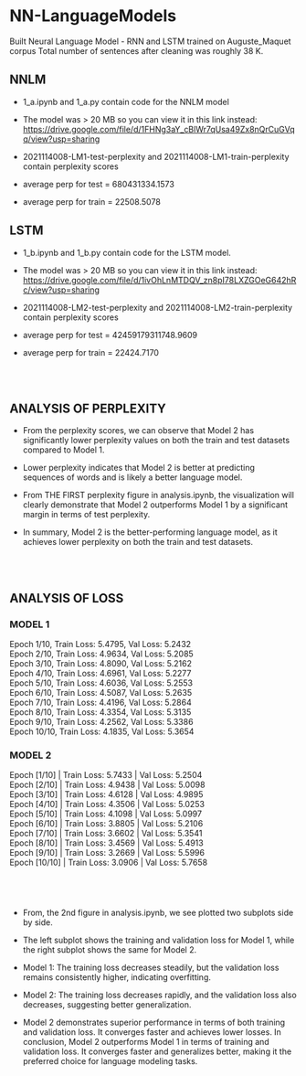 # NN-LanguageModels
Built Neural Language Model - RNN and LSTM trained on Auguste_Maquet corpus
Total number of sentences after cleaning was roughly 38 K.  



## NNLM
- 1_a.ipynb and 1_a.py contain code for the NNLM model
- The model was > 20 MB so you can view it in this link instead: https://drive.google.com/file/d/1FHNg3aY_cBlWr7qUsa49Zx8nQrCuGVqq/view?usp=sharing

- 2021114008-LM1-test-perplexity and 2021114008-LM1-train-perplexity contain perplexity scores
- average perp for test = 680431334.1573
- average perp for train = 22508.5078

## LSTM
- 1_b.ipynb and 1_b.py contain code for the LSTM model.
- The model was > 20 MB so you can view it in this link instead: https://drive.google.com/file/d/1ivOhLnMTDQV_zn8pI78LXZGOeG642hRc/view?usp=sharing

- 2021114008-LM2-test-perplexity and 2021114008-LM2-train-perplexity contain perplexity scores
- average perp for test = 42459179311748.9609
- average perp for train = 22424.7170
<br>
<br>

## ANALYSIS OF PERPLEXITY

- From the perplexity scores, we can observe that Model 2 has significantly lower perplexity values on both the train and test datasets compared to Model 1. 
  
- Lower perplexity indicates that Model 2 is better at predicting sequences of words and is likely a better language model.
  
- From THE FIRST perplexity figure in analysis.ipynb, the visualization will clearly demonstrate that Model 2 outperforms Model 1 by a significant margin in terms of test perplexity.
  
- In summary, Model 2 is the better-performing language model, as it achieves lower perplexity on both the train and test datasets. 
<br>
<br>


## ANALYSIS OF LOSS

### MODEL 1
Epoch 1/10, Train Loss: 5.4795, Val Loss: 5.2432  
Epoch 2/10, Train Loss: 4.9634, Val Loss: 5.2085  
Epoch 3/10, Train Loss: 4.8090, Val Loss: 5.2162  
Epoch 4/10, Train Loss: 4.6961, Val Loss: 5.2277  
Epoch 5/10, Train Loss: 4.6036, Val Loss: 5.2553  
Epoch 6/10, Train Loss: 4.5087, Val Loss: 5.2635  
Epoch 7/10, Train Loss: 4.4196, Val Loss: 5.2864  
Epoch 8/10, Train Loss: 4.3354, Val Loss: 5.3135  
Epoch 9/10, Train Loss: 4.2562, Val Loss: 5.3386  
Epoch 10/10, Train Loss: 4.1835, Val Loss: 5.3654  

### MODEL 2
Epoch [1/10] | Train Loss: 5.7433 | Val Loss: 5.2504   
Epoch [2/10] | Train Loss: 4.9438 | Val Loss: 5.0098  
Epoch [3/10] | Train Loss: 4.6128 | Val Loss: 4.9895  
Epoch [4/10] | Train Loss: 4.3506 | Val Loss: 5.0253  
Epoch [5/10] | Train Loss: 4.1098 | Val Loss: 5.0997  
Epoch [6/10] | Train Loss: 3.8805 | Val Loss: 5.2106  
Epoch [7/10] | Train Loss: 3.6602 | Val Loss: 5.3541  
Epoch [8/10] | Train Loss: 3.4569 | Val Loss: 5.4913  
Epoch [9/10] | Train Loss: 3.2669 | Val Loss: 5.5996  
Epoch [10/10] | Train Loss: 3.0906 | Val Loss: 5.7658  

<br>
<br>


### 
- From, the 2nd figure in analysis.ipynb, we see plotted two subplots side by side. 
- The left subplot shows the training and validation loss for Model 1, while the right subplot shows the same for Model 2.

- Model 1: The training loss decreases steadily, but the validation loss remains consistently higher, indicating overfitting.

- Model 2: The training loss decreases rapidly, and the validation loss also decreases, suggesting better generalization.

- Model 2 demonstrates superior performance in terms of both training and validation loss. It converges faster and achieves lower losses. In conclusion, Model 2 outperforms Model 1 in terms of training and validation loss. It converges faster and generalizes better, making it the preferred choice for language modeling tasks.


